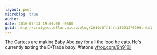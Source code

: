 ```yaml
---
layout: post
microblog: true
audio: 
date: 2010-07-13 19:00:00 -0500
guid: http://craigmcclellan.micro.blog/2010/07/14/t18551279399.html
---
```

The Cartees are making Baby Abe pay for all the food he eats. He's currently texting the E*Trade baby. #fatone [yfrog.com/9h910jj](http://yfrog.com/9h910jj)
